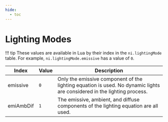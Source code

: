 ```yaml
---
hide:
  - toc
---
```


# Lighting Modes

!!! tip
	These values are available in Lua by their index in the `ni.lightingMode` table. For example, `ni.lightingMode.emissive` has a value of `0`.

Index       | Value  | Description
----------- | ------ | ----------------
emissive    | `0`    | Only the emissive component of the lighting equation is used. No dynamic lights are considered in the lighting process.
emiAmbDif   | `1`    | The emissive, ambient, and diffuse components of the lighting equation are all used.
